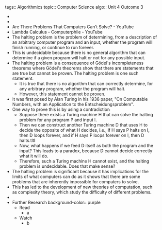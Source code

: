 tags:: Algorithmics
topic:: Computer Science
algo:: Unit 4 Outcome 3

-
-
- Are There Problems That Computers Can't Solve? - YouTube
- Lambda Calculus - Computerphile - YouTube
- The halting problem is the problem of determining, from a description of an arbitrary computer program and an input, whether the program will finish running, or continue to run forever.
- This is undecidable because there is no general algorithm that can determine if a given program will halt or not for any possible input.
- The halting problem is a consequence of Gödel's incompleteness theorems where Gödel's theorems show that there are statements that are true but cannot be proven. The halting problem is one such statement.
	- It is true that there is no algorithm that can correctly determine, for any arbitrary program, whether the program will halt.
	- However, this statement cannot be proven.
- It was first posed by Alan Turing in his 1936 paper, "On Computable Numbers, with an Application to the Entscheidungsproblem".
- One way to prove this is by using a contradiction
	- Suppose there exists a Turing machine H that can solve the halting problem for any program P and input I.
	- Then we can construct another Turing machine D that uses H to decide the opposite of what H decides, i.e., if H says P halts on I, then D loops forever, and if H says P loops forever on I, then D halts.tltl
	- Now, what happens if we feed D itself as both the program and the input? This leads to a paradox, because D cannot decide correctly what it will do.
	- Therefore, such a Turing machine H cannot exist, and the halting problem is undecidable. Does that make sense?
- The halting problem is significant because it has implications for the limits of what computers can do as it shows that there are some problems that are inherently impossible for computers to solve.
- This has led to the development of new theories of computation, such as complexity theory, which study the difficulty of different problems.
-
- Further Research
  background-color:: purple
	- Read
		- a
	- Watch
		- b